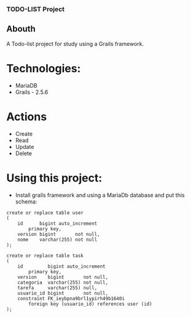 ### TODO-LIST Project 

## Abouth

 A Todo-list project for study using a Grails framework.

# Technologies:
* MariaDB 
* Grails - 2.5.6

# Actions
* Create 
* Read
* Update 
* Delete

# Using this project:

* Install grails framework and using a MariaDb database and put this schema:
```
create or replace table user
(
    id      bigint auto_increment
        primary key,
    version bigint       not null,
    nome    varchar(255) not null
);

create or replace table task
(
    id         bigint auto_increment
        primary key,
    version    bigint       not null,
    categoria  varchar(255) not null,
    tarefa     varchar(255) null,
    usuario_id bigint       not null,
    constraint FK_ieybpna9brl1ypirh49b1640i
        foreign key (usuario_id) references user (id)
);

```
